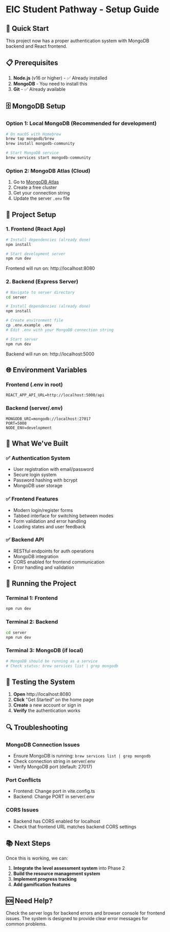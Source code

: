 # EIC Student Pathway - Setup Guide

## 🚀 Quick Start

This project now has a proper authentication system with MongoDB backend and React frontend.

## 📋 Prerequisites

1. **Node.js** (v16 or higher) - ✅ Already installed
2. **MongoDB** - You need to install this
3. **Git** - ✅ Already available

## 🗄️ MongoDB Setup

### Option 1: Local MongoDB (Recommended for development)
```bash
# On macOS with Homebrew
brew tap mongodb/brew
brew install mongodb-community

# Start MongoDB service
brew services start mongodb-community
```

### Option 2: MongoDB Atlas (Cloud)
1. Go to [MongoDB Atlas](https://www.mongodb.com/atlas)
2. Create a free cluster
3. Get your connection string
4. Update the server `.env` file

## 🔧 Project Setup

### 1. Frontend (React App)
```bash
# Install dependencies (already done)
npm install

# Start development server
npm run dev
```
Frontend will run on: http://localhost:8080

### 2. Backend (Express Server)
```bash
# Navigate to server directory
cd server

# Install dependencies (already done)
npm install

# Create environment file
cp .env.example .env
# Edit .env with your MongoDB connection string

# Start server
npm run dev
```
Backend will run on: http://localhost:5000

## 🌐 Environment Variables

### Frontend (.env in root)
```env
REACT_APP_API_URL=http://localhost:5000/api
```

### Backend (server/.env)
```env
MONGODB_URI=mongodb://localhost:27017
PORT=5000
NODE_ENV=development
```

## 🎯 What We've Built

### ✅ Authentication System
- User registration with email/password
- Secure login system
- Password hashing with bcrypt
- MongoDB user storage

### ✅ Frontend Features
- Modern login/register forms
- Tabbed interface for switching between modes
- Form validation and error handling
- Loading states and user feedback

### ✅ Backend API
- RESTful endpoints for auth operations
- MongoDB integration
- CORS enabled for frontend communication
- Error handling and validation

## 🚦 Running the Project

### Terminal 1: Frontend
```bash
npm run dev
```

### Terminal 2: Backend
```bash
cd server
npm run dev
```

### Terminal 3: MongoDB (if local)
```bash
# MongoDB should be running as a service
# Check status: brew services list | grep mongodb
```

## 🧪 Testing the System

1. **Open** http://localhost:8080
2. **Click** "Get Started" on the home page
3. **Create** a new account or sign in
4. **Verify** the authentication works

## 🔍 Troubleshooting

### MongoDB Connection Issues
- Ensure MongoDB is running: `brew services list | grep mongodb`
- Check connection string in server/.env
- Verify MongoDB port (default: 27017)

### Port Conflicts
- Frontend: Change port in vite.config.ts
- Backend: Change PORT in server/.env

### CORS Issues
- Backend has CORS enabled for localhost
- Check that frontend URL matches backend CORS settings

## 📚 Next Steps

Once this is working, we can:
1. **Integrate the level assessment system** into Phase 2
2. **Build the resource management system**
3. **Implement progress tracking**
4. **Add gamification features**

## 🆘 Need Help?

Check the server logs for backend errors and browser console for frontend issues. The system is designed to provide clear error messages for common problems.
